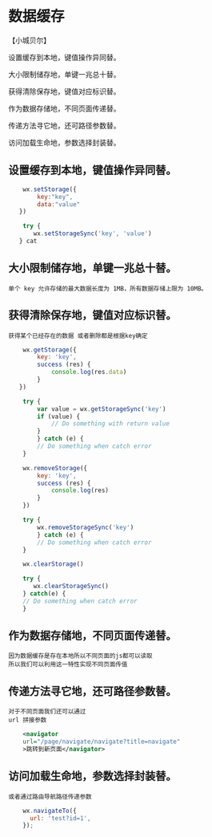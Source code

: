 # 数据缓存

【小城贝尔】

设置缓存到本地，键值操作异同替。

大小限制储存地，单键一兆总十替。

获得清除保存地，键值对应标识替。

作为数据存储地，不同页面传递替。

传递方法寻它地，还可路径参数替。

访问加载生命地，参数选择封装替。

## 设置缓存到本地，键值操作异同替。
```js  异步操作
    wx.setStorage({
        key:"key",
        data:"value"
   })
```
```js  同步操作
    try {
       wx.setStorageSync('key', 'value') 
   } cat 
```
## 大小限制储存地，单键一兆总十替。
    单个 key 允许存储的最大数据长度为 1MB，所有数据存储上限为 10MB。
## 获得清除保存地，键值对应标识替。
    获得某个已经存在的数据 或者删除都是根据key确定

```js 获得指定key存储的数据 异步操作
    wx.getStorage({
        key: 'key',
        success (res) {
            console.log(res.data)
        }
   })
```

```js 获得指定key存储的数据 同步操作
    try {
        var value = wx.getStorageSync('key')
        if (value) {
            // Do something with return value
        }
        } catch (e) {
        // Do something when catch error
    }
```

```js  删除异步操作
    wx.removeStorage({
        key: 'key',
        success (res) {
            console.log(res)
        }
    })
```
```js  删除同步操作
    try {
        wx.removeStorageSync('key')
        } catch (e) {
        // Do something when catch error
    }
```

```js 清空异步操作
    wx.clearStorage()
```

```js 清空同步操作
    try {
       wx.clearStorageSync()
    } catch(e) {
    // Do something when catch error
    }
```
## 作为数据存储地，不同页面传递替。
    因为数据缓存是存在本地所以不同页面的js都可以读取
    所以我们可以利用这一特性实现不同页面传值
## 传递方法寻它地，还可路径参数替。
    对于不同页面我们还可以通过
    url 拼接参数
```xml
    <navigator 
    url="/page/navigate/navigate?title=navigate" 
    >跳转到新页面</navigator>
```
## 访问加载生命地，参数选择封装替。
    或者通过路由导航路径传递参数
```js
    wx.navigateTo({
      url: 'test?id=1',
    });
```